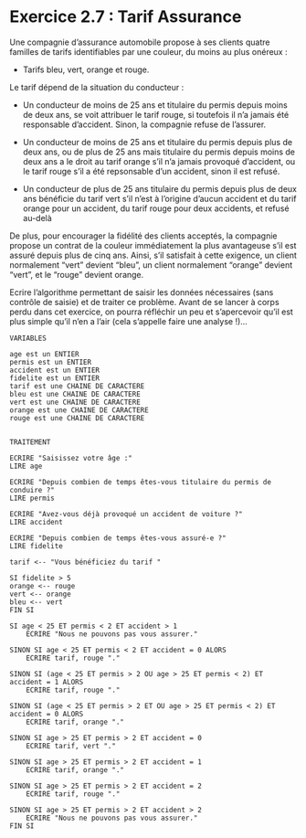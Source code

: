 # Exercice 2.7 : Tarif Assurance
Une compagnie d’assurance automobile propose à ses clients quatre familles de tarifs identifiables par une couleur, du moins au plus onéreux :

- Tarifs bleu, vert, orange et rouge.

Le tarif dépend de la situation du conducteur :

- Un conducteur de moins de 25 ans et titulaire du permis depuis moins de deux ans, se voit attribuer le tarif rouge, si toutefois il n’a jamais été responsable d’accident. Sinon, la compagnie refuse de l’assurer.

- Un conducteur de moins de 25 ans et titulaire du permis depuis plus de deux ans, ou de plus de 25 ans mais titulaire du permis depuis moins de deux ans a le droit au tarif orange s’il n’a jamais provoqué d’accident, ou le tarif rouge s’il a été repsonsable d’un accident, sinon il est refusé.

- Un conducteur de plus de 25 ans titulaire du permis depuis plus de deux ans bénéficie du tarif vert s’il n’est à l’origine d’aucun accident et du tarif orange pour un accident, du tarif rouge pour deux accidents, et refusé au-delà

De plus, pour encourager la fidélité des clients acceptés, la compagnie propose un contrat de la couleur immédiatement la plus avantageuse s’il est assuré depuis plus de cinq ans. Ainsi, s’il satisfait à cette exigence, un client normalement “vert” devient “bleu”, un client normalement “orange” devient “vert”, et le “rouge” devient orange.

Ecrire l’algorithme permettant de saisir les données nécessaires (sans contrôle de saisie) et de traiter ce problème. Avant de se lancer à corps perdu dans cet exercice, on pourra réfléchir un peu et s’apercevoir qu’il est plus simple qu’il n’en a l’air (cela s’appelle faire une analyse !)…

```
VARIABLES

age est un ENTIER
permis est un ENTIER
accident est un ENTIER
fidelite est un ENTIER
tarif est une CHAINE DE CARACTERE
bleu est une CHAINE DE CARACTERE
vert est une CHAINE DE CARACTERE
orange est une CHAINE DE CARACTERE
rouge est une CHAINE DE CARACTERE


TRAITEMENT

ECRIRE "Saisissez votre âge :"
LIRE age

ECRIRE "Depuis combien de temps êtes-vous titulaire du permis de conduire ?"
LIRE permis

ECRIRE "Avez-vous déjà provoqué un accident de voiture ?"
LIRE accident

ECRIRE "Depuis combien de temps êtes-vous assuré-e ?"
LIRE fidelite

tarif <-- "Vous bénéficiez du tarif "

SI fidelite > 5
orange <-- rouge
vert <-- orange
bleu <-- vert
FIN SI

SI age < 25 ET permis < 2 ET accident > 1
	ECRIRE "Nous ne pouvons pas vous assurer."
	
SINON SI age < 25 ET permis < 2 ET accident = 0 ALORS
	ECRIRE tarif, rouge "."
	
SINON SI (age < 25 ET permis > 2 OU age > 25 ET permis < 2) ET accident = 1 ALORS
	ECRIRE tarif, rouge "."
	
SINON SI (age < 25 ET permis > 2 ET OU age > 25 ET permis < 2) ET accident = 0 ALORS
	ECRIRE tarif, orange "."
	
SINON SI age > 25 ET permis > 2 ET accident = 0
	ECRIRE tarif, vert "."
	
SINON SI age > 25 ET permis > 2 ET accident = 1
	ECRIRE tarif, orange "."
	
SINON SI age > 25 ET permis > 2 ET accident = 2
	ECRIRE tarif, rouge "."	
	
SINON SI age > 25 ET permis > 2 ET accident > 2
	ECRIRE "Nous ne pouvons pas vous assurer."
FIN SI


```
